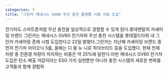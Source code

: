 ```yaml
---
categories: f
title: "그린카 제네시스 GV60 무선 충전 플랫폼 시범 사업 도입"
---
```

전기차도 스마트폰처럼 무선 충전을 일상적으로 경험할 수 있게 된다.롯데렌탈의 카셰어링 브랜드 그린카는 제네시스 GV60 전기차와 무선 충전 시스템을 롯데월드타워 내 그린카 카셰어링 존에 시범 도입한다고 22일 밝혔다.그린카는 지난해 카셰어링 브랜드 중 먼저 전기차 아이오닉 5를, 올해는 디 올 뉴 니로 하이브리드 등을 도입했다. 현재 전체 차량 중 친환경 차량이 차지하는 비중은 약 25%에 달한다.이번 제네시스 GV60 전기차 도입은 탄소 배출 저감이라는 ESG 가치 실현뿐만 아니라 충전 시스템의 새로운 변화를 고객들과 함께 경험하